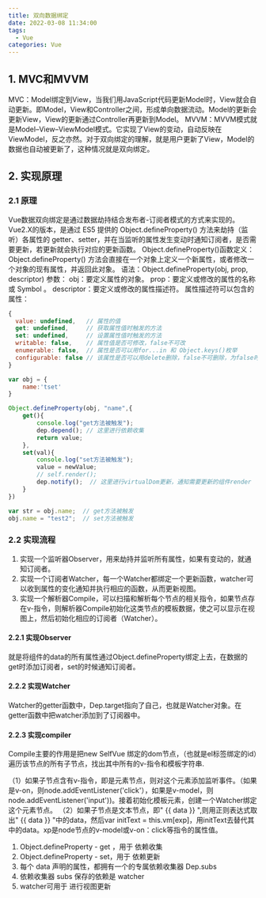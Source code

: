 ```yaml
---
title: 双向数据绑定
date: 2022-03-08 11:34:00
tags: 
  - Vue
categories: Vue
---
```

## 1. MVC和MVVM
MVC：Model绑定到View，当我们用JavaScript代码更新Model时，View就会自动更新。即Model，View和Controller之间，形成单向数据流动。Model的更新会更新View，View的更新通过Controller再更新到Model。
MVVM：MVVM模式就是Model–View–ViewModel模式。它实现了View的变动，自动反映在 ViewModel，反之亦然。对于双向绑定的理解，就是用户更新了View，Model的数据也自动被更新了，这种情况就是双向绑定。

## 2. 实现原理
### 2.1 原理
Vue数据双向绑定是通过数据劫持结合发布者-订阅者模式的方式来实现的。Vue2.X的版本，是通过 ES5 提供的 Object.defineProperty() 方法来劫持（监听）各属性的 getter、setter，并在当监听的属性发生变动时通知订阅者，是否需要更新，若更新就会执行对应的更新函数。
Object.defineProperty()函数定义：Object.defineProperty() 方法会直接在一个对象上定义一个新属性，或者修改一个对象的现有属性，并返回此对象。
语法：Object.defineProperty(obj, prop, descriptor)
参数：
obj：要定义属性的对象。
prop：要定义或修改的属性的名称或 Symbol 。
descriptor：要定义或修改的属性描述符。
属性描述符可以包含的属性：

```javascript
{
  value: undefined,   // 属性的值
  get: undefined,     // 获取属性值时触发的方法
  set: undefined,     // 设置属性值时触发的方法
  writable: false,    // 属性值是否可修改，false不可改
  enumerable: false,  // 属性是否可以用for...in 和 Object.keys()枚举
  configurable: false // 该属性是否可以用delete删除，false不可删除，为false时也不能再修改该参数
}
```

```javascript
var obj = {    
    name:'tset'
}

Object.defineProperty(obj, "name",{
    get(){        
        console.log("get方法被触发");
        dep.depend(); // 这里进行依赖收集
        return value;
    },
    set(val){        
        console.log("set方法被触发");
        value = newValue;
        // self.render();
        dep.notify();  // 这里进行virtualDom更新，通知需要更新的组件render
    }
})

var str = obj.name;  // get方法被触发
obj.name = "test2";  // set方法被触发
```

### 2.2 实现流程

1. 实现一个监听器Observer，用来劫持并监听所有属性，如果有变动的，就通知订阅者。
2. 实现一个订阅者Watcher，每一个Watcher都绑定一个更新函数，watcher可以收到属性的变化通知并执行相应的函数，从而更新视图。
3. 实现一个解析器Compile，可以扫描和解析每个节点的相关指令，如果节点存在v-指令，则解析器Compile初始化这类节点的模板数据，使之可以显示在视图上，然后初始化相应的订阅者（Watcher）。

#### 2.2.1 实现Observer
就是将组件的data的所有属性通过Object.defineProperty绑定上去，在数据的get时添加订阅者，set的时候通知订阅者。

#### 2.2.2 实现Watcher
Watcher的getter函数中，Dep.target指向了自己，也就是Watcher对象。在getter函数中把watcher添加到了订阅器中。

#### 2.2.3 实现compiler
Compile主要的作用是把new SelfVue 绑定的dom节点，（也就是el标签绑定的id）遍历该节点的所有子节点，找出其中所有的v-指令和模板字符串.

（1）如果子节点含有v-指令，即是元素节点，则对这个元素添加监听事件。（如果是v-on，则node.addEventListener('click'），如果是v-model，则node.addEventListener('input'))。接着初始化模板元素，创建一个Watcher绑定这个元素节点。
（2）如果子节点是文本节点，即" {{ data }} ",则用正则表达式取出" {{ data }} "中的data，然后var initText = this.vm[exp]，用initText去替代其中的data。xp是node节点的v-model或v-on：click等指令的属性值。


1. Object.defineProperty - get ，用于 依赖收集
2. Object.defineProperty - set，用于 依赖更新
3. 每个 data 声明的属性，都拥有一个的专属依赖收集器 Dep.subs
4. 依赖收集器 subs 保存的依赖是 watcher
5. watcher可用于 进行视图更新
